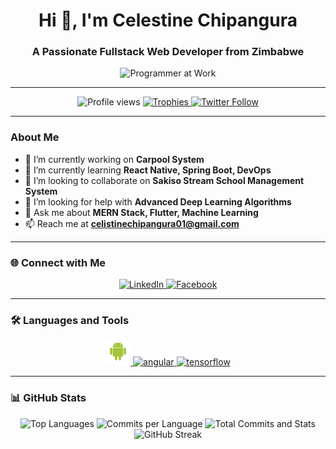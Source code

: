 
<h1 align="center">Hi 👋, I'm Celestine Chipangura</h1>
<h3 align="center">A Passionate Fullstack Web Developer from Zimbabwe</h3>

<div align="center">
  <img src="https://cdn.dribbble.com/users/1162077/screenshots/3848914/programmer.gif" alt="Programmer at Work" width="300px">
</div>

---

<p align="center">
  <img src="https://komarev.com/ghpvc/?username=celistine02&label=Profile%20views&color=0e75b6&style=flat" alt="Profile views" /> 
  <a href="https://github.com/ryo-ma/github-profile-trophy">
    <img src="https://github-profile-trophy.vercel.app/?username=celistine02&theme=algolia&no-frame=true&row=1&column=6" alt="Trophies" />
  </a>
  <a href="https://twitter.com/" target="blank">
    <img src="https://img.shields.io/twitter/follow/?logo=twitter&style=for-the-badge" alt="Twitter Follow" />
  </a>
</p>

---

### About Me
- 🔭 I’m currently working on **Carpool System**
- 🌱 I’m currently learning **React Native, Spring Boot, DevOps**
- 👯 I’m looking to collaborate on **Sakiso Stream School Management System**
- 🤝 I’m looking for help with **Advanced Deep Learning Algorithms**
- 💬 Ask me about **MERN Stack, Flutter, Machine Learning**
- 📫 Reach me at **celistinechipangura01@gmail.com**

---

### 🌐 Connect with Me
<p align="center">
  <a href="https://linkedin.com/in/https://www.linkedin.com/in/celistine-chipangura-70934b29b/" target="blank">
    <img src="https://img.shields.io/badge/LinkedIn-%230077B5.svg?style=for-the-badge&logo=linkedin&logoColor=white" alt="LinkedIn" />
  </a>
  <a href="https://fb.com/celistine chipangura" target="blank">
    <img src="https://img.shields.io/badge/Facebook-%231877F2.svg?style=for-the-badge&logo=facebook&logoColor=white" alt="Facebook" />
  </a>
</p>

---

### 🛠️ Languages and Tools
<p align="center">
  <a href="https://developer.android.com" target="_blank" rel="noreferrer">
    <img src="https://raw.githubusercontent.com/devicons/devicon/master/icons/android/android-original-wordmark.svg" alt="android" width="40" height="40"/>
  </a>
  <a href="https://angular.io" target="_blank" rel="noreferrer">
    <img src="https://angular.io/assets/images/logos/angular/angular.svg" alt="angular" width="40" height="40"/> 
  </a>
  <a href="https://tensorflow.org" target="_blank" rel="noreferrer">
    <img src="https://www.vectorlogo.zone/logos/tensorflow/tensorflow-icon.svg" alt="tensorflow" width="40" height="40"/>
  </a>
  <!-- Add more tools here -->
</p>

---

### 📊 GitHub Stats
<div align="center">
  <!-- GitHub Profile Summary Card - Top Languages -->
  <img src="https://github-profile-summary-cards.vercel.app/api/cards/repos-per-language?username=celistine02&theme=radical" alt="Top Languages" />
  
  <!-- GitHub Profile Summary Card - Commits per language -->
  <img src="https://github-profile-summary-cards.vercel.app/api/cards/commits-per-language?username=celistine02&theme=radical" alt="Commits per Language" />

  <!-- GitHub Profile Summary Card - Total Commits and Other Stats -->
  <img src="https://github-profile-summary-cards.vercel.app/api/cards/stats?username=celistine02&theme=radical" alt="Total Commits and Stats" />

  <!-- GitHub Profile Summary Card - Streak -->
  <img src="https://github-readme-streak-stats.herokuapp.com/?user=celistine02&theme=radical" alt="GitHub Streak" />
</div>

